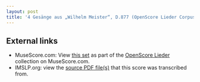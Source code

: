 ```yaml
---
layout: post
title: '4 Gesänge aus „Wilhelm Meister“, D.877 (OpenScore Lieder Corpus)'
---
```


## External links

- MuseScore.com: View [this set] as part of the [OpenScore Lieder] collection on MuseScore.com.
- IMSLP.org: view the [source PDF file(s)][IMSLP] that this score was transcribed from.

[IMSLP]: https://imslp.org/wiki/Special:ReverseLookup/62399
[this set]: https://musescore.com/openscore-lieder-corpus/sets/5016678
[OpenScore Lieder]: https://musescore.com/openscore-lieder-corpus
